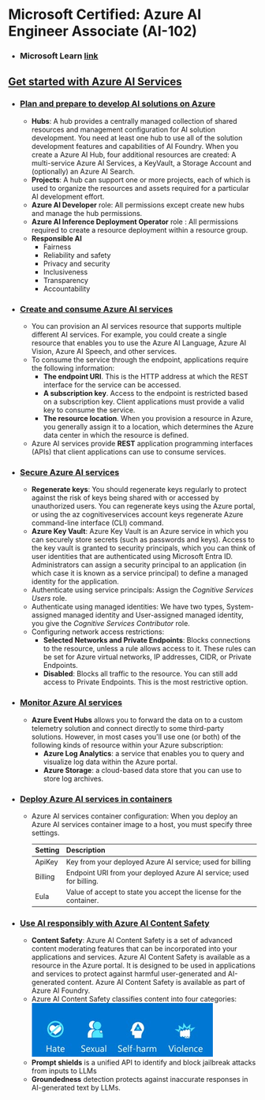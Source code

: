 # Microsoft Certified: Azure AI Engineer Associate (AI-102)
- ### Microsoft Learn [link](https://learn.microsoft.com/en-us/credentials/certifications/azure-ai-engineer)

## [Get started with Azure AI Services](https://learn.microsoft.com/en-us/training/paths/get-started-azure-ai/)

- ### [Plan and prepare to develop AI solutions on Azure](https://learn.microsoft.com/en-us/training/modules/prepare-azure-ai-development/)
    - **Hubs**: A hub provides a centrally managed collection of shared resources and management configuration for AI solution development. You need at least one hub to use all of the solution development features and capabilities of AI Foundry. When you create a Azure AI Hub, four additional resources are created: A multi-service Azure AI Services, a KeyVault, a Storage Account and (optionally) an Azure AI Search.
    - **Projects**: A hub can support one or more projects, each of which is used to organize the resources and assets required for a particular AI development effort.
    - **Azure AI Developer** role: All permissions except create new hubs and manage the hub permissions.
    - **Azure AI Inference Deployment Operator** role : All permissions required to create a resource deployment within a resource group.
    - **Responsible AI**
        - Fairness
        - Reliability and safety
        - Privacy and security
        - Inclusiveness
        - Transparency
        - Accountability


- ### [Create and consume Azure AI services](https://learn.microsoft.com/en-us/training/modules/create-manage-ai-services/)
    - You can provision an AI services resource that supports multiple different AI services. For example, you could create a single resource that enables you to use the Azure AI Language, Azure AI Vision, Azure AI Speech, and other services.
    - To consume the service through the endpoint, applications require the following information:
        - **The endpoint URI**. This is the HTTP address at which the REST interface for the service can be accessed.
        - **A subscription key**. Access to the endpoint is restricted based on a subscription key. Client applications must provide a valid key to consume the service. 
        - **The resource location**. When you provision a resource in Azure, you generally assign it to a location, which determines the Azure data center in which the resource is defined.
    - Azure AI services provide **REST** application programming interfaces (APIs) that client applications can use to consume services.



- ### [Secure Azure AI services](https://learn.microsoft.com/en-us/training/modules/secure-ai-services/)
    - **Regenerate keys**: You should regenerate keys regularly to protect against the risk of keys being shared with or accessed by unauthorized users. You can regenerate keys using the Azure portal, or using the az cognitiveservices account keys regenerate Azure command-line interface (CLI) command.
    - **Azure Key Vault**: Azure Key Vault is an Azure service in which you can securely store secrets (such as passwords and keys). Access to the key vault is granted to security principals, which you can think of user identities that are authenticated using Microsoft Entra ID. Administrators can assign a security principal to an application (in which case it is known as a service principal) to define a managed identity for the application.
    - Authenticate using service principals: Assign the *Cognitive Services Users* role.
    - Authenticate using managed identities: We have two types, System-assigned managed identity and User-assigned managed identity, you give the *Cognitive Services Contributor* role.
    - Configuring network access restrictions: 
        - **Selected Networks and Private Endpoints**: Blocks connections to the resource, unless a rule allows access to it. These rules can be set for Azure virtual networks, IP addresses, CIDR, or Private Endpoints. 
        - **Disabled**: Blocks all traffic to the resource. You can still add access to Private Endpoints. This is the most restrictive option.
- ### [Monitor Azure AI services](https://learn.microsoft.com/en-us/training/modules/monitor-ai-services/)
    - **Azure Event Hubs** allows you to forward the data on to a custom telemetry solution and connect directly to some third-party solutions. However, in most cases you'll use one (or both) of the following kinds of resource within your Azure subscription:
        - **Azure Log Analytics**: a service that enables you to query and visualize log data within the Azure portal.
        - **Azure Storage**: a cloud-based data store that you can use to store log archives.
- ### [Deploy Azure AI services in containers](https://learn.microsoft.com/en-us/training/modules/investigate-container-for-use-with-ai-services/)
    - Azure AI services container configuration: When you deploy an Azure AI services container image to a host, you must specify three settings.

        Setting | Description
        ---|---
        ApiKey | Key from your deployed Azure AI service; used for billing
        Billing	| Endpoint URI from your deployed Azure AI service; used for billing.
        Eula	| Value of accept to state you accept the license for the container.
- ### [Use AI responsibly with Azure AI Content Safety](https://learn.microsoft.com/en-us/training/modules/responsible-content-safety/)
    - **Content Safety**: Azure AI Content Safety is a set of advanced content moderating features that can be incorporated into your applications and services. Azure AI Content Safety is available as a resource in the Azure portal. It is designed to be used in applications and services to protect against harmful user-generated and AI-generated content. Azure AI Content Safety is available as part of Azure AI Foundry.
    - Azure AI Content Safety classifies content into four categories:
    ![content_safety_cats](images/content_safety_cats.png)
    - **Prompt shields** is a unified API to identify and block jailbreak attacks from inputs to LLMs
    - **Groundedness** detection protects against inaccurate responses in AI-generated text by LLMs.
